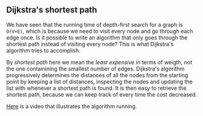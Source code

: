 ## Dijkstra's shortest path

We have seen that the running time of depth-first search for a graph is `O(V+E)`, which is because we need to visit every node and go through each edge once. Is it possible to write an algorithm that only goes through the shortest path instead of visiting every node? This is what Dijkstra's algorithm tries to accomplish.

By _shortest path_ here we mean the _least expensive_ in terms of weigth, not the one containining the smallest number of edges. Dijkstra's algorithm progressively determines the distances of all the nodes from the starting point by keeping a list of distances, inspecting the nodes and updating the list with whenever a shortest path is found. It is then easy to retrieve the shortest path, because we can keep track of every time the cost decreased.

[Here](https://www.youtube.com/watch?v=wtdtkJgcYUM&ab_channel=TutorialHorizon) is a video that illustrates the algorithm running.
